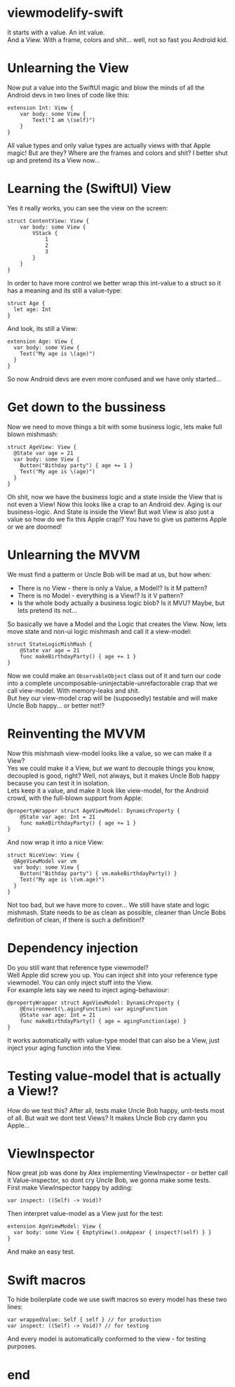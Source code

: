 # viewmodelify-swift
It starts with a value.
An int value.\
And a View.
With a frame, colors and shit... well, not so fast you Android kid.

# Unlearning the View
Now put a value into the SwiftUI magic and blow the minds of all the Android devs in two lines of code like this:
```
extension Int: View {
    var body: some View {
        Text("I am \(self)")
    }
}
```
All value types and only value types are actually views with that Apple magic! But are they? Where are the frames and colors and shit? I better shut up and pretend its a View now...

# Learning the (SwiftUI) View
Yes it really works, you can see the view on the screen:
```
struct ContentView: View {
    var body: some View {
        VStack {
            1
            2
            3
        }
    }
}
```

In order to have more control we better wrap this int-value to a struct so it has a meaning and its still a value-type:
```
struct Age {
  let age: Int
}
```
And look, its still a View:
```
extension Age: View {
  var body: some View {
    Text("My age is \(age)")
  }
}
```
So now Android devs are even more confused and we have only started...

# Get down to the bussiness
Now we need to move things a bit with some business logic, lets make full blown mishmash:
```
struct AgeView: View {
  @State var age = 21
  var body: some View {
    Button("Bithday party") { age += 1 }
    Text("My age is \(age)")
  }
}
```

Oh shit, now we have the business logic and a state inside the View that is not even a View! Now this looks like a crap to an Android dev. Aging is our business-logic. And State is inside the View! But wait View is also just a value so how do we fix this Apple crap!? You have to give us patterns Apple or we are doomed!

# Unlearning the MVVM
We must find a patterm or Uncle Bob will be mad at us, but how when:
- There is no View - there is only a Value, a Model!? Is it M pattern?
- There is no Model - everything is a View!? Is it V pattern?
- Is the whole body actually a business logic blob? Is it MVU? Maybe, but lets pretend its not...

So basically we have a Model and the Logic that creates the View.
Now, lets move state and non-ui logic mishmash and call it a view-model:
```
struct StateLogicMishMash {
    @State var age = 21
    func makeBirthdayParty() { age += 1 }
}
```
Now we could make an `ObservableObject` class out of it and turn our code into a complete uncomposable-uninjectable-unrefactorable crap that we call view-model. With memory-leaks and shit.\
But hey our view-model crap will be (supposedly) testable and will make Uncle Bob happy... or better not!?

# Reinventing the MVVM
Now this mishmash view-model looks like a value, so we can make it a View?\
Yes we could make it a View, but we want to decouple things you know, decoupled is good, right? Well, not always, but it makes Uncle Bob happy because you can test it in isolation.\
Lets keep it a value, and make it look like view-model, for the Android crowd, with the full-blown support from Apple:
```
@propertyWrapper struct AgeViewModel: DynamicProperty {
    @State var age: Int = 21
    func makeBirthdayParty() { age += 1 }
}
```
And now wrap it into a nice View:
```
struct NiceView: View {
  @AgeViewModel var vm
  var body: some View {
    Button("Bithday party") { vm.makeBirthdayParty() }
    Text("My age is \(vm.age)")
  }
}
```
Not too bad, but we have more to cover... We still have state and logic mishmash. State needs to be as clean as possible, cleaner than Uncle Bobs definition of clean, if there is such a definition!? 

# Dependency injection
Do you still want that reference type viewmodel?\
Well Apple did screw you up. You can inject shit into your reference type viewmodel. You can only inject stuff into the View.\
For example lets say we need to inject aging-behaviour:
```
@propertyWrapper struct AgeViewModel: DynamicProperty {
    @Environment(\.agingFunction) var agingFunction
    @State var age: Int = 21
    func makeBirthdayParty() { age = agingFunction(age) }
}
```
It works automatically with value-type model that can also be a View, just inject your aging function into the View.

# Testing value-model that is actually a View!?
How do we test this? After all, tests make Uncle Bob happy, unit-tests most of all. But wait we dont test Views? It makes Uncle Bob cry damn you Apple...

# ViewInspector
Now great job was done by Alex implementing ViewInspector - or better call it Value-inspector, so dont cry Uncle Bob, we gonna make some tests.\
First make ViewInspector happy by adding:
```
var inspect: ((Self) -> Void)?
```

Then interpret value-model as a View just for the test:
```
extension AgeViewModel: View {
  var body: some View { EmptyView().onAppear { inspect?(self) } }
}
```
And make an easy test.

# Swift macros
To hide boilerplate code we use swift macros so every model has these two lines:
```
var wrappedValue: Self { self } // for production
var inspect: ((Self) -> Void)? // for testing
```
And every model is automatically conformed to the view - for testing purposes.

# end



